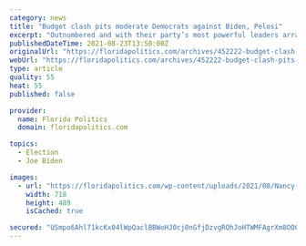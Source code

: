 ```yaml
---
category: news
title: "Budget clash pits moderate Democrats against Biden, Pelosi"
excerpt: "Outnumbered and with their party’s most powerful leaders arrayed against them, nine moderate Democrats trying to upend plans for enacting President Joe Biden’s multitrillion-dollar domestic program face a House showdown."
publishedDateTime: 2021-08-23T13:50:00Z
originalUrl: "https://floridapolitics.com/archives/452222-budget-clash-pits-moderate-democrats-against-biden-pelosi/"
webUrl: "https://floridapolitics.com/archives/452222-budget-clash-pits-moderate-democrats-against-biden-pelosi/"
type: article
quality: 55
heat: 55
published: false

provider:
  name: Florida Politics
  domain: floridapolitics.com

topics:
  - Election
  - Joe Biden

images:
  - url: "https://floridapolitics.com/wp-content/uploads/2021/08/Nancy-Pelosi.jpg"
    width: 718
    height: 489
    isCached: true

secured: "USmpo6Ahl71kcKx04lWpQaclBBWoHJ0cj0nGfjDzvgRQhJoHTWMFAgrXm8OO6rKTQ0U9rTwLHzCgkfxJsRdf0HwI9LaAvwCNen2NsMCiLNC9zzMfSPmSdakZwuCUQYhY6VCRDLnec2iCu5h7AoD0v2CSNCH6WPgXeS7SnHsnK9aMi7yrmYhuu7RIBb7+XXlTznJBFgthMysdNjOROu27IRN9MR3LrCJ2LhEtMgRRF4iS8//9g7ife02cLLZOUFkcYtuqTU+2NUe+9ZwkFWeCUfkpx551eIg+e0L8ZEit6UlZ5s4YHS1yOh7JlOBpZAdbWj+FayBNoMI7QCHAv4PfswKp5/b8rtOVAsreCpmPfvY=;FR5B1QZSxQGOCrJ2rE8edQ=="
---
```


